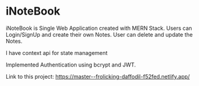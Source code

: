 # iNoteBook
iNoteBook is Single Web Application created with MERN Stack. Users can Login/SignUp and create their own Notes. User can delete and update the Notes.

I have context api for state management

Implemented Authentication using bcrypt and JWT.

Link to this project: https://master--frolicking-daffodil-f52fed.netlify.app/
